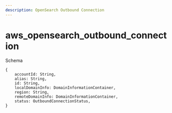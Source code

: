 ```yaml
---
description: OpenSearch Outbound Connection
---
```


# aws_opensearch_outbound_connection

Schema
```
{
	accountId: String,
	alias: String,
	id: String,
	localDomainInfo: DomainInformationContainer,
	region: String,
	remoteDomainInfo: DomainInformationContainer,
	status: OutboundConnectionStatus,
}
```
